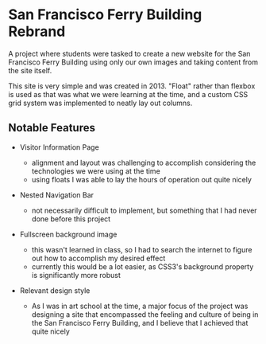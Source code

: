 # San Francisco Ferry Building Rebrand

A project where students were tasked to create a new website for the San Francisco Ferry Building using only our own images and taking content from the site itself.

This site is very simple and was created in 2013. "Float" rather than flexbox is used as that was what we were learning at the time, and a custom CSS grid system was implemented to neatly lay out columns.

## Notable Features

- Visitor Information Page
  - alignment and layout was challenging to accomplish considering the technologies we were using at the time
  - using floats I was able to lay the hours of operation out quite nicely

- Nested Navigation Bar
  - not necessarily difficult to implement, but something that I had never done before this project
  
- Fullscreen background image
  - this wasn't learned in class, so I had to search the internet to figure out how to accomplish my desired effect
  - currently this would be a lot easier, as CSS3's background property is significantly more robust
 
- Relevant design style
  - As I was in art school at the time, a major focus of the project was designing a site that encompassed the feeling and culture of being in the San Francisco Ferry Building, and I believe that I achieved that quite nicely
